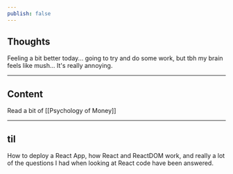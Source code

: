 ```yaml
---
publish: false
---
```

## Thoughts
Feeling a bit better today... going to try and do some work, but tbh my brain feels like mush... It's really annoying. 

***
## Content
Read a bit of [[Psychology of Money]]

***
## til
How to deploy a React App, how React and ReactDOM work, and really a lot of the questions I had when looking at React code have been answered. 
